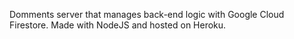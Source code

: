 Domments server that manages back-end logic with Google Cloud Firestore. Made with NodeJS and hosted on Heroku. 
